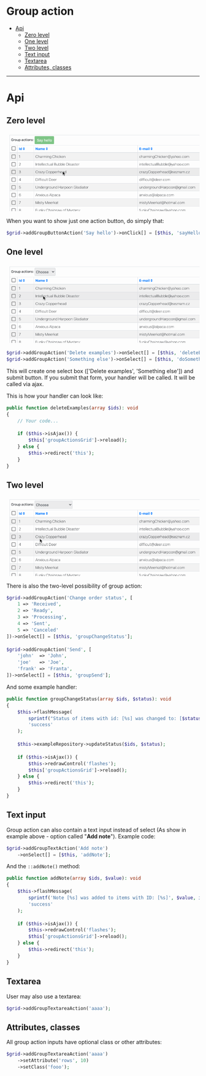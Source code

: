 # Group action

- [Api](#api)
    - [Zero level](#zero-level)
    - [One level](#one-level)
    - [Two level](#two-level)
    - [Text input](#text-input)
    - [Textarea](#textarea)
    - [Attributes, classes](#attributes-classes)

-----

# Api

## Zero level

![Group button action](https://github.com/contributte/datagrid/blob/master/.docs/assets/group_button_action.gif?raw=true)

When you want to show just one action button, do simply that:

```php
$grid->addGroupButtonAction('Say hello')->onClick[] = [$this, 'sayHello'];
```

## One level

![Group action 1](https://github.com/contributte/datagrid/blob/master/.docs/assets/group_button_action_1.gif?raw=true)

```php
$grid->addGroupAction('Delete examples')->onSelect[] = [$this, 'deleteExamples'];
$grid->addGroupAction('Something else')->onSelect[] = [$this, 'doSomethingElse'];
```

This will create one select box (['Delete examples', 'Something else']) and submit button. If you submit that form, your handler will be called. It will be called via ajax.

This is how your handler can look like:

```php
public function deleteExamples(array $ids): void
{
	// Your code...

	if ($this->isAjax()) {
		$this['groupActionsGrid']->reload();
	} else {
		$this->redirect('this');
	}
}
```

## Two level

![Group action 2](https://github.com/contributte/datagrid/blob/master/.docs/assets/group_button_action_2.gif?raw=true)

There is also the two-level possibility of group action:

```php
$grid->addGroupAction('Change order status', [
	1 => 'Received',
	2 => 'Ready',
	3 => 'Processing',
	4 => 'Sent',
	5 => 'Canceled'
])->onSelect[] = [$this, 'groupChangeStatus'];

$grid->addGroupAction('Send', [
	'john'  => 'John',
	'joe'   => 'Joe',
	'frank' => 'Franta',
])->onSelect[] = [$this, 'groupSend'];
```

And some example handler:

```php
public function groupChangeStatus(array $ids, $status): void
{
	$this->flashMessage(
		sprintf("Status of items with id: [%s] was changed to: [$status]", implode(',', $ids)),
		'success'
	);

	$this->exampleRepository->updateStatus($ids, $status);

	if ($this->isAjax()) {
		$this->redrawControl('flashes');
		$this['groupActionsGrid']->reload();
	} else {
		$this->redirect('this');
	}
}
```

## Text input

Group action can also contain a text input instead of select (As show in example above - option called "**Add note**"). Example code:

```php
$grid->addGroupTextAction('Add note')
	->onSelect[] = [$this, 'addNote'];
```

And the `::addNote()` method:

```php
public function addNote(array $ids, $value): void
{
	$this->flashMessage(
		sprintf('Note [%s] was added to items with ID: [%s]', $value, implode(',', $ids),
		'success'
	);

	if ($this->isAjax()) {
		$this->redrawControl('flashes');
		$this['groupActionsGrid']->reload();
	} else {
		$this->redirect('this');
	}
}
```

## Textarea

User may also use a textarea:

```php
$grid->addGroupTextareaAction('aaaa');
```

## Attributes, classes

All group action inputs have optional class or other attributes:

```php
$grid->addGroupTextareaAction('aaaa')
	->setAttribute('rows', 10)
	->setClass('fooo');
```
